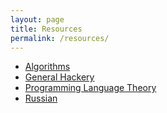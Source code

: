 ```yaml
---
layout: page
title: Resources
permalink: /resources/
---
```


* [Algorithms](/algo-resources)
* [General Hackery](/general-hackery)
* [Programming Language Theory](/pl-resources)
* [Russian](/ru-resources)